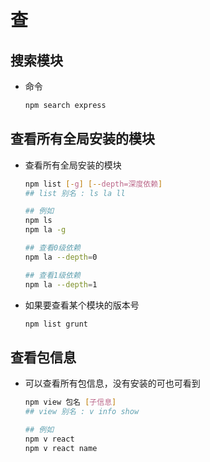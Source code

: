 # 查

## 搜索模块

*   命令

    ```bash
    npm search express
    ```

## 查看所有全局安装的模块

*   查看所有全局安装的模块

    ```bash
    npm list [-g] [--depth=深度依赖]
    ## list 别名 : ls la ll

    ## 例如
    npm ls
    npm la -g

    ## 查看0级依赖
    npm la --depth=0

    ## 查看1级依赖
    npm la --depth=1
    ```

*   如果要查看某个模块的版本号

    ```javascript
    npm list grunt
    ```

## 查看包信息

*   可以查看所有包信息，没有安装的可也可看到

    ```bash
    npm view 包名 [子信息]
    ## view 别名 : v info show

    ## 例如
    npm v react
    npm v react name
    ```
